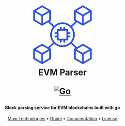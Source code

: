 <h1 align="center">
  <br>
  <a href="https://github.com/l-pay/evm_parser"><img src="https://github.com/masxxiii/resources/blob/main/logo/parser.png?raw=true" alt="https://i.pinimg.com/564x/9c/1a/7b/9c1a7b98ba1e02023393846c9509c587.jpg" width="200"></a>
  <br>
  EVM Parser

[![Go](https://github.com/L-PAY/EVM_Parser/actions/workflows/test.yml/badge.svg?branch=main)](https://github.com/L-PAY/EVM_Parser/actions/workflows/test.yml)
</h1>

<h4 align="center">Block parsing service for EVM blockchains built with go</h4>

<p align="center">
  <a href="#main-technologies">Main Technologies</a> •
  <a href="#guide">Guide</a> •
  <a href="#documentation">Documentation</a> •
  <a href="#license">License</a>
</p>
